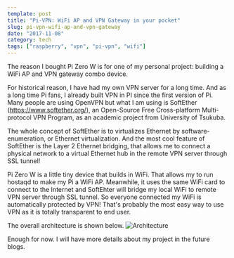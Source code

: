 ```yaml
---
template: post
title: "Pi-VPN: WiFi AP and VPN Gateway in your pocket"
slug: pi-vpn-wifi-ap-and-vpn-gateway
date: "2017-11-08"
category: tech
tags: ["raspberry", "vpn", "pi-vpn", "wifi"]
---
```


The reason I bought Pi Zero W is for one of my personal project: building a WiFi AP and VPN gateway combo device.

For historical reason, I have had my own VPN server for a long time. And as a long time Pi fans, I already built VPN in PI since the first version of Pi. Many people are using OpenVPN but what I am using is SoftEther (https://www.softether.org/), an Open-Source Free ​Cross-platform Multi-protocol VPN Program,
as an academic project from University of Tsukuba.

The whole concept of SoftEther is to virtualizes Ethernet by software-enumeration, or Ethernet virtualization. And the most cool feature of SoftEther is the Layer 2 Ethernet bridging, that allows me to connect a physical network to a virtual Ethernet hub in the remote VPN server through SSL tunnel!

Pi Zero W is a little tiny device that builds in WiFi. That allows my to run hostaqd to make my Pi a WiFi AP. Meanwhile, it uses the same WiFi card to connect to the Internet and SoftEhter will bridge my local WiFi to remote VPN server through SSL tunnel. So everyone connected my WiFi is automatically protected by VPN! That's probably the most easy way to use VPN as it is totally transparent to end user.

The overall architecture is shown below.
![Architecture](../../assets/2017/Pi-VPN.png)

Enough for now. I will have more details about my project in the future blogs.
